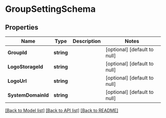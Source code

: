 # GroupSettingSchema

## Properties
Name | Type | Description | Notes
------------ | ------------- | ------------- | -------------
**GroupId** | **string** |  | [optional] [default to null]
**LogoStorageId** | **string** |  | [optional] [default to null]
**LogoUrl** | **string** |  | [optional] [default to null]
**SystemDomainId** | **string** |  | [optional] [default to null]

[[Back to Model list]](../README.md#documentation-for-models) [[Back to API list]](../README.md#documentation-for-api-endpoints) [[Back to README]](../README.md)


